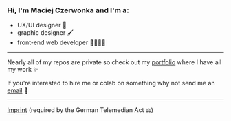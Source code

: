 ### Hi, I'm Maciej Czerwonka and I'm a:
- UX/UI designer 📱
- graphic designer 🖌
- front-end web developer 🧑🏻‍💻🌐

---

Nearly all of my repos are private so check out my <a href="https://czerwonka.dev" target="_blank">portfolio</a> where I have all my work ✨



If you're interested to hire me or colab on something why not send me an [email](mailto:maciej@czerwonka.dev) 📩

---

<a href="https://czerwonka.dev/imprint" target="_blank">Imprint</a> (required by the German Telemedian Act ⚖️)
